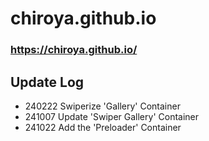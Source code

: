 # chiroya.github.io

### https://chiroya.github.io/

## Update Log
- 240222 Swiperize 'Gallery' Container
- 241007 Update 'Swiper Gallery' Container
- 241022 Add the 'Preloader' Container
